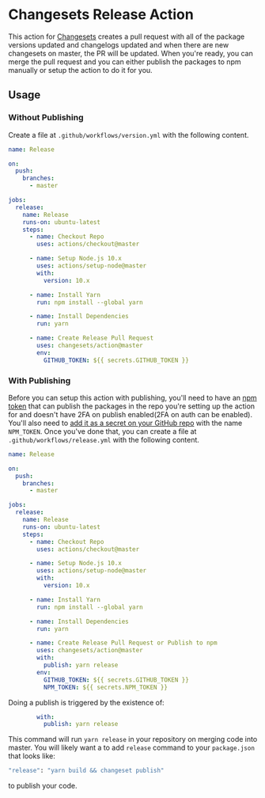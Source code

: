 # Changesets Release Action

This action for [Changesets](https://github.com/atlassian/changesets) creates a pull request with all of the package versions updated and changelogs updated and when there are new changesets on master, the PR will be updated. When you're ready, you can merge the pull request and you can either publish the packages to npm manually or setup the action to do it for you.

## Usage

### Without Publishing

Create a file at `.github/workflows/version.yml` with the following content.

```yml
name: Release

on:
  push:
    branches:
      - master

jobs:
  release:
    name: Release
    runs-on: ubuntu-latest
    steps:
      - name: Checkout Repo
        uses: actions/checkout@master

      - name: Setup Node.js 10.x
        uses: actions/setup-node@master
        with:
          version: 10.x

      - name: Install Yarn
        run: npm install --global yarn

      - name: Install Dependencies
        run: yarn

      - name: Create Release Pull Request
        uses: changesets/action@master
        env:
          GITHUB_TOKEN: ${{ secrets.GITHUB_TOKEN }}
```

### With Publishing

Before you can setup this action with publishing, you'll need to have an [npm token](https://docs.npmjs.com/creating-and-viewing-authentication-tokens) that can publish the packages in the repo you're setting up the action for and doesn't have 2FA on publish enabled(2FA on auth can be enabled). You'll also need to [add it as a secret on your GitHub repo](https://help.github.com/en/articles/virtual-environments-for-github-actions#creating-and-using-secrets-encrypted-variables) with the name `NPM_TOKEN`. Once you've done that, you can create a file at `.github/workflows/release.yml` with the following content.

```yml
name: Release

on:
  push:
    branches:
      - master

jobs:
  release:
    name: Release
    runs-on: ubuntu-latest
    steps:
      - name: Checkout Repo
        uses: actions/checkout@master

      - name: Setup Node.js 10.x
        uses: actions/setup-node@master
        with:
          version: 10.x

      - name: Install Yarn
        run: npm install --global yarn

      - name: Install Dependencies
        run: yarn

      - name: Create Release Pull Request or Publish to npm
        uses: changesets/action@master
        with:
          publish: yarn release
        env:
          GITHUB_TOKEN: ${{ secrets.GITHUB_TOKEN }}
          NPM_TOKEN: ${{ secrets.NPM_TOKEN }}
```


Doing a publish is triggered by the existence of:

```yaml
        with:
          publish: yarn release
```

This command will run `yarn release` in your repository on merging code into master. You will likely want a to add `release` command to your `package.json` that looks like:

```sh
"release": "yarn build && changeset publish"
```

to publish your code.
